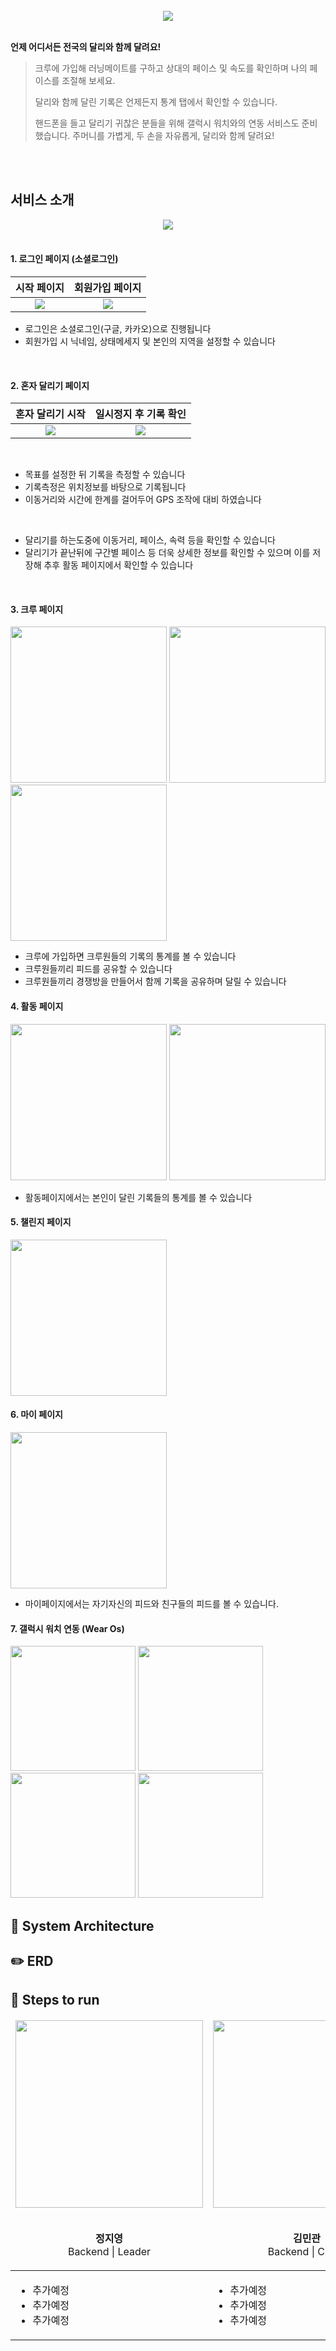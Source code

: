 <div align="center">
  <br/>
  <img src="https://user-images.githubusercontent.com/70363530/173379874-4917b60f-9002-466c-8c08-924e08f28eac.png"/>
  <br/>

</div>

</div>

<br>

**언제 어디서든 전국의 달리와 함께 달려요!**

>크루에 가입해 러닝메이트를 구하고 상대의 페이스 및 속도를 확인하며 나의 페이스를 조절해 보세요.
>
>달리와 함께 달린 기록은 언제든지 통계 탭에서 확인할 수 있습니다. 
>
>핸드폰을 들고 달리기 귀찮은 분들을 위해 갤럭시 워치와의 연동 서비스도 준비했습니다. 주머니를 가볍게, 두 손을 자유롭게, 달리와 함께 달려요!

<br>

<br>

## 서비스 소개

<div align="center">
  <img src="https://user-images.githubusercontent.com/70363530/173397623-569280de-f296-4392-aca2-a95e9465c6a2.jpg"/>
  <br/>
</div>

<br>

#### 1. 로그인 페이지 (소셜로그인)

|                         시작 페이지                          |                       회원가입 페이지                        |
| :----------------------------------------------------------: | :----------------------------------------------------------: |
| ![](https://user-images.githubusercontent.com/70363530/173407495-87354891-b7ec-4563-933a-96b260aecc8a.jpg) | ![](https://user-images.githubusercontent.com/70363530/173407538-42afa589-04ae-41c1-b286-3f2af3aa120d.jpg) |

- 로그인은 소셜로그인(구글, 카카오)으로 진행됩니다 
- 회원가입 시 닉네임, 상태메세지 및 본인의 지역을 설정할 수 있습니다

<br>


#### 2. 혼자 달리기 페이지

|                       혼자 달리기 시작                       |                    일시정지 후 기록 확인                     |
| :----------------------------------------------------------: | :----------------------------------------------------------: |
| ![](https://user-images.githubusercontent.com/70363530/173417410-c2258bcb-d7ad-4d1d-bec6-225697b6534b.gif) | ![](https://user-images.githubusercontent.com/70363530/173417435-a8e69ddd-2798-4984-967a-c2acc0c4b07c.gif) |

<br/>

- 목표를 설정한 뒤 기록을 측정할 수 있습니다
- 기록측정은 위치정보를 바탕으로 기록됩니다
- 이동거리와 시간에 한계를 걸어두어 GPS 조작에 대비 하였습니다

<br/>

- 달리기를 하는도중에 이동거리, 페이스, 속력 등을 확인할 수 있습니다
- 달리기가 끝난뒤에 구간별 페이스 등 더욱 상세한 정보를 확인할 수 있으며 이를 저장해 추후 활동 페이지에서 확인할 수 있습니다

<br>


#### 3. 크루 페이지

<img src = "/Capture/crew1.jpg" width="250px" > <img src = "/Capture/crew2.jpg" width="250px" > <img src = "/Capture/crew3.jpg" width="250px" >

- 크루에 가입하면 크루원들의 기록의 통계를 볼 수 있습니다
- 크루원들끼리 피드를 공유할 수 있습니다
- 크루원들끼리 경쟁방을 만들어서 함께 기록을 공유하며 달릴 수 있습니다


#### 4. 활동 페이지

<img src = "/Capture/act1.jpg" width="250px" > <img src = "/Capture/act2.jpg" width="250px" >

- 활동페이지에서는 본인이 달린 기록들의 통계를 볼 수 있습니다

#### 5. 챌린지 페이지
<img src = "/Capture/challenge.jpg" width="250px" >

#### 6. 마이 페이지

<img src = "/Capture/mypage1.jpg" width="250px" >

- 마이페이지에서는 자기자신의 피드와 친구들의 피드를 볼 수 있습니다. 

#### 7. 갤럭시 워치 연동 (Wear Os)
<img src = "/Capture/watch1.jpg" width="200px" > <img src = "/Capture/watch2.jpg" width="200px" >
<img src = "/Capture/watch3.jpg" width="200px" > <img src = "/Capture/watch4.jpg" width="200px" >

## 🔧 System Architecture

## ✏️ ERD

## 🏃 Steps to run



<table>
  <thead>
  	<tr>
      <td align="center">
      	<a href="https://github.com/Talia2019">
          <img src="https://avatars.githubusercontent.com/u/55391944?v=4" width="300px"/>
        </a>
        <p>
          <br />
          <b>정지영</b>
          <br/>
          <span>Backend | Leader </span>
        </p>
      </td>
      <td align="center">
        <a href="https://github.com/zoog15">
          <img src="https://avatars.githubusercontent.com/u/44665707?v=4" width="300px"/>
        </a>
        <p>
          <br />
          <b>김민관</b>
          <br/>
          <span>Backend | CI/CD</span>
        </p>
      </td>
      <td align="center">
      	<a href="https://github.com/sungho8">
          <img src="https://avatars.githubusercontent.com/u/34847613?v=4" width="300px"/>
        </a>
        <p>
          <br />
          <b>박성호</b>
          <br/>
          <span>Frontend | Design</span>
        </p>
      </td>
      <td align="center">
        <a href="https://github.com/rosieyeon/">
          <img src="https://avatars.githubusercontent.com/u/70363530?v=4" width="300px"/>
        </a>
        <p>
          <br />
          <b>연승은</b>
          <br/>
          <span>Frontend | Design</span>
        </p>
      </td>
    </tr>
  </thead>
  <tbody>
  	<tr>
    	<td>
        <ul>
          <li>추가예정</li>
          <li>추가예정</li>
          <li>추가예정</li>
        </ul>
      </td>
      <td>
        <ul>
          <li>추가예정</li>
          <li>추가예정</li>
          <li>추가예정</li>
        </ul>
      </td>
      <td>
        <ul>
          <li>추가예정</li>
          <li>추가예정</li>
          <li>추가예정</li>
        </ul>
      </td>
      <td>
        <ul>
          <li>Figma 디자인</li>
          <li>추가예정</li>
          <li>추가예정</li>
        </ul>
      </td>
    </tr>
  </tbody>
</table>
